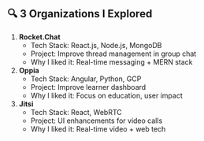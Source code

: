 ## 🔍 3 Organizations I Explored

1. **Rocket.Chat**
   - Tech Stack: React.js, Node.js, MongoDB
   - Project: Improve thread management in group chat
   - Why I liked it: Real-time messaging + MERN stack
2. **Oppia**
   - Tech Stack: Angular, Python, GCP
   - Project: Improve learner dashboard
   - Why I liked it: Focus on education, user impact
3. **Jitsi**
   - Tech Stack: React, WebRTC
   - Project: UI enhancements for video calls
   - Why I liked it: Real-time video + web tech
